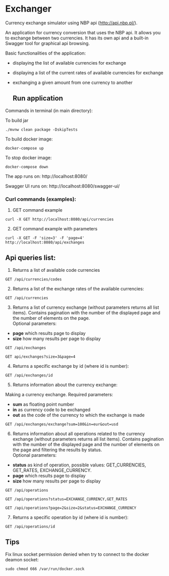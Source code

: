# Exchanger
Currency exchange simulator using NBP api (http://api.nbp.pl/).

An application for currency conversion that uses the NBP api. It allows you to exchange between two currencies. It has its own api and a built-in Swagger tool for graphical api browsing.

Basic functionalities of the application:
- displaying the list of available currencies for exchange
- displaying a list of the current rates of available currencies for exchange
- exchanging a given amount from one currency to another  

  ## Run application
Commands in terminal (in main directory):  

To build jar

```
./mvnw clean package -DskipTests
```
To build docker image:
```
docker-compose up
```
To stop docker image:
```
docker-compose down
```

  The app runs on: http://localhost:8080/

Swagger UI runs on: http://localhost:8080/swagger-ui/  

  ### Curl commands (examples):  
1. GET command example
```
curl -X GET http://localhost:8080/api/currencies
```
2. GET command example with parameters
```
curl -X GET -F 'size=3' -F 'page=4' http://localhost:8080/api/exchanges
```

  ## Api queries list:

1. Returns a list of available code currencies
```
GET /api/currencies/codes
```

2. Returns a list of the exchange rates of the available currencies:
```
GET /api/currencies
```

3. Returns a list of currency exchange (without parameters returns all list items). Contains pagination with the number of the displayed page and the number of elements on the page.  
Optional parameters: 
- **page** which results page to display
- **size** how many results per page to display
```
GET /api/exchanges

GET api/exchanges?size=3&page=4
```

4. Returns a specific exchange by id (where id is number):
```
GET /api/exchanges/id
```

5. Returns information about the currency exchange: 

Making a currency exchange. 
Required parameters: 
- **sum** as floating point number
- **in** as currency code to be exchanged
- **out** as the code of the currency to which the exchange is made
```
GET /api/exchanges/exchange?sum=100&in=eur&out=usd

```

6. Returns information about all operations related to the currency exchange (without parameters returns all list items). Contains pagination with the number of the displayed page and the number of elements on the page and filtering the results by status.  
Optional parameters: 
- **status** as kind of operation, possible values: GET_CURRENCIES, GET_RATES, EXCHANGE_CURRENCY.
- **page** which results page to display
- **size** how many results per page to display
```
GET /api/operations

GET /api/operations?status=EXCHANGE_CURRENCY,GET_RATES

GET /api/operations?page=2&size=2&status=EXCHANGE_CURRENCY
```

7. Returns a specific operation by id (where id is number):
```
GET /api/operations/id
```

  ## Tips
Fix linux socket permission denied when try to connect to the docker deamon socket:
```
sudo chmod 666 /var/run/docker.sock
```
